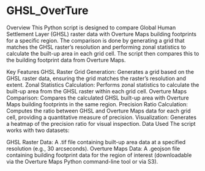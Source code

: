 # GHSL_OverTure
 Overview
This Python script is designed to compare Global Human Settlement Layer (GHSL) raster data with Overture Maps building footprints for a specific region. The comparison is done by generating a grid that matches the GHSL raster’s resolution and performing zonal statistics to calculate the built-up area in each grid cell. The script then compares this to the building footprint data from Overture Maps.

Key Features
GHSL Raster Grid Generation: Generates a grid based on the GHSL raster data, ensuring the grid matches the raster’s resolution and extent.
Zonal Statistics Calculation: Performs zonal statistics to calculate the built-up area from the GHSL raster within each grid cell.
Overture Maps Comparison: Compares the calculated GHSL built-up area with Overture Maps building footprints in the same region.
Precision Ratio Calculation: Computes the ratio between GHSL and Overture Maps data for each grid cell, providing a quantitative measure of precision.
Visualization: Generates a heatmap of the precision ratio for visual inspection.
Data Used
The script works with two datasets:

GHSL Raster Data: A .tif file containing built-up area data at a specified resolution (e.g., 30 arcseconds).
Overture Maps Data: A .geojson file containing building footprint data for the region of interest (downloadable via the Overture Maps Python command-line tool or via S3).
